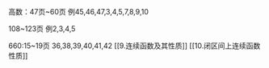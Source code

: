 高数：47页~60页
例45,46,47,3,4,5,7,8,9,10

108~123页
例2,3,4,5

660:15~19页
36,38,39,40,41,42
[[9.连续函数及其性质]]
[[10.闭区间上连续函数性质]]